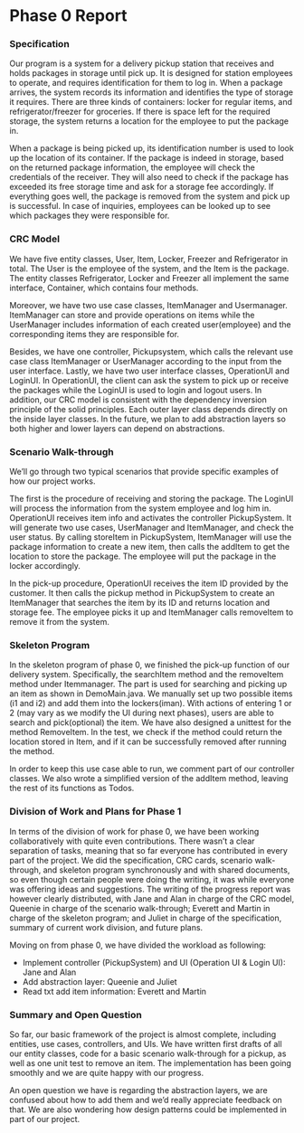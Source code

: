 # Phase 0 Report

### Specification

Our program is a system for a delivery pickup station that receives and holds packages in storage until pick up. It is designed for station employees to operate, and requires identification for them to log in. When a package arrives, the system records its information and identifies the type of storage it requires. There are three kinds of containers: locker for regular items, and refrigerator/freezer for groceries. If there is space left for the required storage, the system returns a location for the employee to put the package in.

When a package is being picked up, its identification number is used to look up the location of its container. If the package is indeed in storage, based on the returned package information, the employee will check the credentials of the receiver. They will also need to check if the package has exceeded its free storage time and ask for a storage fee accordingly. If everything goes well, the package is removed from the system and pick up is successful. In case of inquiries, employees can be looked up to see which packages they were responsible for.

### CRC Model

We have five entity classes,  User, Item, Locker, Freezer and Refrigerator in total. The User is the employee of the system, and the Item is the package. The entity classes Refrigerator, Locker and Freezer all implement the same interface, Container, which contains four methods. 

Moreover, we have two use case classes, ItemManager and Usermanager. ItemManager can store and provide operations on items while the UserManager includes information of each created user(employee) and the corresponding items they are responsible for. 

Besides, we have one controller, Pickupsystem, which calls the relevant use case class ItemManager or UserManager according to the input from the user interface. Lastly, we have two user interface classes, OperationUI and LoginUI. In OperationUI, the client can ask the system to pick up  or receive the packages while the LoginUI is used to login and logout users. In addition, our CRC model is consistent with the dependency inversion principle of the solid principles. Each outer layer class depends directly on the inside layer classes. In the future, we plan to add abstraction layers so both higher and lower layers can depend on abstractions.

### Scenario Walk-through
We’ll go through two typical scenarios that provide specific examples of how our project works.

The first is the procedure of receiving and storing the package. The LoginUI will process the information from the system employee and log him in. OperationUI receives item info and activates the controller PickupSystem. It will generate two use cases, UserManager and ItemManager, and check the user status. By calling storeItem in PickupSystem, ItemManager will use the package information to create a new item, then calls the addItem to get the location to store the package. The employee will put the package in the locker accordingly.

In the pick-up procedure, OperationUI receives the item ID provided by the customer. It then calls the pickup method in PickupSystem to create an ItemManager that searches the item by its ID and returns location and storage fee. The employee picks it up and ItemManager calls removeItem to remove it from the system.

### Skeleton Program

In the skeleton program of phase 0, we finished the pick-up function of our delivery system. Specifically, the searchItem method and the removeItem method under Itemmanager. The part is used for searching and picking up an item as shown in DemoMain.java. We manually set up two possible items (i1 and i2) and add them into the lockers(iman). With actions of entering 1 or 2 (may vary as we modify the UI during next phases), users are able to search and pick(optional) the item. We have also designed a unittest for the method RemoveItem. In the test, we check if the method could return the location stored in Item, and if it can be successfully removed after running the method.

In order to keep this use case able to run, we comment part of our controller classes. We also wrote a simplified version of the addItem method, leaving the rest of its functions as Todos.

### Division of Work and Plans for Phase 1

In terms of the division of work for phase 0, we have been working collaboratively with quite even contributions. There wasn’t a clear separation of tasks, meaning that so far everyone has contributed in every part of the project. We did the specification, CRC cards, scenario walk-through, and skeleton program synchronously and with shared documents, so even though certain people were doing the writing, it was while everyone was offering ideas and suggestions. The writing of the progress report was however clearly distributed, with Jane and Alan in charge of the CRC model, Queenie in charge of the scenario walk-through; Everett and Martin in charge of the skeleton program; and Juliet in charge of the specification, summary of current work division, and future plans.

Moving on from phase 0, we have divided the workload as following:

- Implement controller (PickupSystem) and UI (Operation UI & Login UI): Jane and Alan
- Add abstraction layer: Queenie and Juliet
- Read txt add item information: Everett and Martin

### Summary and Open Question

So far, our basic framework of the project is almost complete, including entities, use cases, controllers, and UIs. We have written first drafts of all our entity classes, code for a basic scenario walk-through for a pickup, as well as one unit test to remove an item. The implementation has been going smoothly and we are quite happy with our progress.

An open question we have is regarding the abstraction layers, we are confused about how to add them and we’d really appreciate feedback on that. We are also wondering how design patterns could be implemented in part of our project.
